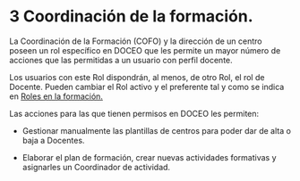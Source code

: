 # 3 Coordinación de la formación.

La Coordinación de la Formación (COFO) y la dirección de un centro poseen un rol específico en DOCEO que les permite un mayor número de acciones que las permitidas a un usuario con perfil docente. 

Los usuarios con este Rol dispondrán, al menos, de otro Rol, el rol de Docente. Pueden cambiar el Rol activo y el preferente tal y como se indica en [Roles en la formación.](../0_doceo_30_gestion_de_la_formacion_del_profesorado/roles_en_la_formacion.md)

Las acciones para las que tienen permisos en DOCEO les permiten:

* Gestionar manualmente las plantillas de centros para poder dar de alta o baja a Docentes.

* Elaborar el plan de formación, crear nuevas actividades formativas y asignarles un Coordinador de actividad.